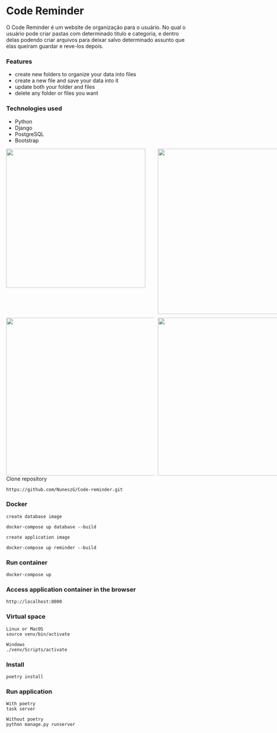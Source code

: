 # Code Reminder

O Code Reminder é um website de organização para o usuário.
No qual o usuário pode criar pastas com determinado titulo e categoria, e dentro delas podendo criar arquivos
para deixar salvo determinado assunto que elas queiram guardar e reve-los depois.

### Features
- create new folders to organize your data into files
- create a new file and save your data into it 
- update both your folder and files 
- delete any folder or files you want 

### Technologies used
- Python
- Django 
- PostgreSQL 
- Bootstrap 

<div style="display: grid; grid-template-columns: repeat(2, 400px); gap: 10px;">
    <img src="/assets/application/Captura de ecrã 2024-11-15 170507.png" style="width: 376px">
    <img src="/assets/application/Captura de ecrã 2024-11-15 182938.png" style="width: 447px">
    <img src="/assets/application/Captura de ecrã 2024-11-15 170528.png" style="width: 427px">
    <img src="/assets/application/Captura de ecrã 2024-11-15 170845.png" style="width: 427px">
</div

### Clone repository
```
https://github.com/NuneszG/Code-reminder.git
```

### Docker 
```
create database image

docker-compose up database --build
```
```
create application image

docker-compose up reminder --build
```

### Run container
```
docker-compose up
```

### Access application container in the browser
```
http://localhost:8000
```

### Virtual space 
```
Linux or MacOS
source venv/bin/activate

Windows
./venv/Scripts/activate
```

### Install 
```
poetry install
```

### Run application  
```
With poetry
task server

Without poetry
python manage.py runserver
```
